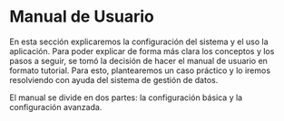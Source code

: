 # Manual de Usuario
En esta sección explicaremos la configuración del sistema y el uso la aplicación. Para poder explicar de forma más clara los conceptos y los pasos a seguir, se tomó la decisión de hacer el manual de usuario en formato tutorial. Para esto, plantearemos un caso práctico y lo iremos resolviendo con ayuda del sistema de gestión de datos.

El manual se divide en dos partes: la configuración básica y la configuración avanzada.